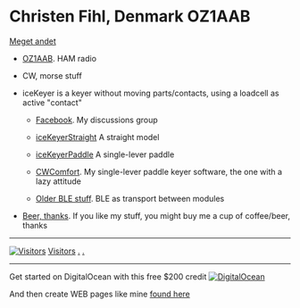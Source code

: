 # Christen Fihl, Denmark  OZ1AAB
[Meget andet](/misc.html)

- [OZ1AAB](/oz1aab/). HAM radio

- CW, morse stuff
* iceKeyer is a keyer without moving parts/contacts, using a loadcell as active "contact"
  - [Facebook](https://www.facebook.com/groups/oz1aab). My discussions group 
  - [iceKeyerStraight](/iceKeyer/indexStraight.html) A straight model
  - [iceKeyerPaddle](/iceKeyer/indexPaddle.html) A single-lever paddle

  - [CWComfort](/CWComfort/). My single-lever paddle keyer software, the one with a lazy attitude
  - [Older BLE stuff](/BLE_CW_Keyer/). BLE as transport between modules

- [Beer, thanks](https://www.buymeacoffee.com/Fihl). If you like my stuff, you might buy me a cup of coffee/beer, thanks
---

[![Visitors](https://s11.flagcounter.com/map/SLQM/size_t/txt_000000/border_CCCCCC/pageviews_1/viewers_Christen+Fihl/flags_0/)](https://info.flagcounter.com/SLQM)
[Visitors](https://info.flagcounter.com/SLQM)
[.](/hsCoRoutines/)
[.](/CWComfort/)

---

Get started on DigitalOcean with this free $200 credit [![DigitalOcean](https://web-platforms.sfo2.digitaloceanspaces.com/WWW/Badge%203.svg)](https://m.do.co/c/a01c93af1655) 

And then create WEB pages like mine [found here](https://www.fihl.net/DigitalOcean/)
